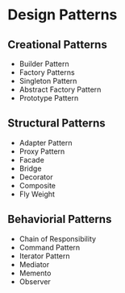 # Design Patterns
## Creational Patterns

- Builder Pattern
- Factory Patterns
- Singleton Pattern
- Abstract Factory Pattern
- Prototype Pattern

## Structural Patterns

- Adapter Pattern
- Proxy Pattern
- Facade
- Bridge
- Decorator
- Composite
- Fly Weight

## Behaviorial Patterns

- Chain of Responsibility
- Command Pattern
- Iterator Pattern
- Mediator
- Memento
- Observer


